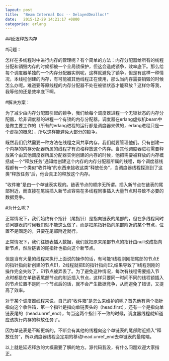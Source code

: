 ```yaml
---
layout: post
title:  "Beam Internal Doc -- DelayedDealloc!"
date:   2015-12-29 14:21:17 +0800
categories: erlang
---
```


##延迟释放内存  

#问题：  
 
怎样在多线程时中进行内存的管理呢？有个简单的方法：内存分配器给所有的线程分配和销毁内存的时候都被一个全局锁保护，但这会造成锁争，效率底下。那么给每个调度器单独的一个内存分配器实例呢，这样就避免了锁争，但是有这样一种情况，本线程创建的内存，有可能被其他线程正在使用，那么当内存需要销毁的时候怎么办呢。难道要等原线程的内存分配器不处在被锁状态才能释放？这样你等我，我等他的还是效率底下啊。 

#解决方案：  
 
为了减少由内存分配器引起的锁争，我们给每个调度器进程一个无锁状态的内存分配器，给非调度器的进程一个有锁的内存分配器。调度器在erlang虚拟机beam中是做主要工作的（所有的erlang进程的运行都是调度器来做的，erlang进程只是一个虚拟的概念），所以这样能避免大部分的锁争。  
 
既然我们仍然需要一种方法在线程之间共享内存，我们就要管理他们。只有创建一个内存的内存分配器所属的线程才有资格释放这个内存。当其他调度器进程需要释放某个由其他调度器所属分配器实例创建的内存的时候，他把需要被释放的内存概括成一个“释放任务”通知给创建这个内存的内存分配器所属的线程，每个调度器线程都有一个类似“收件箱”的东西来接收这类“释放任务”，当调度器线程探测到了这类“释放任务”后，他会真正的释放这个内存。  
 
“收件箱”是由一个单链表实现的。链表节点的顺序无所谓。插入新节点在链表的尾部附近，而直接在尾端插入新节点容易在多线程同事插入大量节点时导致不必要的数据竞争。  
 
#为什么呢？  
 
正常情况下，我们始终有个指针（尾指针）是指向链表的尾部的，但在多线程同时访问链表的时候我们就不能这么做了，而是把尾指针指向尾部附近的某个节点，位置不是固定的，只要在尾部附近就行。  
 
正常情况下，我们往链表插入数据，我们就把原来尾部节点的指针由null改成指向新节点，然后链表的尾指针也指向这个新节点。  
 
但是当有大量的线程来执行上面说的操作的话，有可能1线程刚刚把尾部的节点E的指针指向新创建的节点E1，2线程就把E的指针指向E2,结果导致了1线程刚刚的操作完全失败了，E1节点被弄丢了。为了避免这种情况，每次有线程需要插入节点时都是在单链表尾部节点的附近插入节点，这样只要同一时间不同的线程锁插入的节点位置不是同一个节点后的话，就不会产生数据竞争，从而避免了错误，又提高了效率。  
 
 对于某个调度器线程来说，自己的“收件箱”是怎么来维护的呢？首先他有两个指针指向这个收件箱，第一个指针是指向单链表头的（head.first），还有一个是指向单链表尾的（head.unref_end），每当这两个指针不一致的时候，调度器线程就知道应该执行内存的释放任务了。  
 
因为单链表是不断更新的，不断会有其他的线程向这个单链表的尾部附近插入“释放任务”，所以调度器线程会定期的移动head.unref_end去单链表的最尾端。  
 
以上就是延迟释放的大概需要了解的地方。源代码我没，有什么问题欢迎大家指正。  